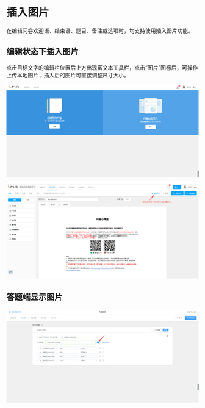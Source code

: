 # 插入图片

在编辑问卷欢迎语、结束语、题目、备注或选项时，均支持使用插入图片功能。

## 编辑状态下插入图片

点击目标文字的编辑栏位置后上方出现富文本工具栏，点击“图片”图标后，可操作上传本地图片；插入后的图片可直接调整尺寸大小。

![&#x5BCC;&#x6587;&#x672C;&#x5DE5;&#x5177;&#x680F;&#x4E2D;&#x70B9;&#x51FB;&#x63D2;&#x5165;&#x56FE;&#x7247;](../../.gitbook/assets/image%20%2859%29.png)



![&#x652F;&#x6301;&#x8C03;&#x6574;&#x56FE;&#x7247;&#x5C3A;&#x5BF8;](../../.gitbook/assets/image%20%28361%29.png)



## 答题端显示图片

![&#x7B54;&#x9898;&#x7AEF;&#x63D2;&#x5165;&#x56FE;&#x7247;&#x6548;&#x679C;](../../.gitbook/assets/image%20%28163%29.png)


